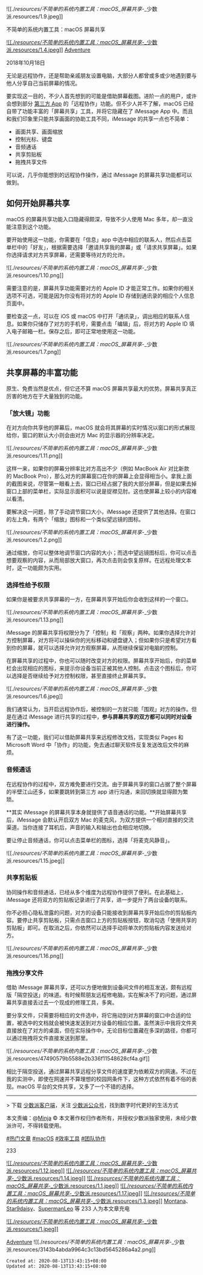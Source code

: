 
![[./_resources/不简单的系统内置工具：macOS_屏幕共享_-_少数派.resources/1.9.jpeg]]

不简单的系统内置工具：macOS 屏幕共享

[![[./_resources/不简单的系统内置工具：macOS_屏幕共享_-_少数派.resources/1.4.jpeg]]](https://sspai.com/u/lep_612/updates)
[Adventure](https://sspai.com/u/lep_612/updates)

2018年10月18日

无论是远程协作，还是帮助亲戚朋友设置电脑，大部分人都曾或多或少地遇到要与他人分享自己当前屏幕的情况。

要实现这一目的，不少人首先想到的可能是借助屏幕截图。进阶一点的用户，或许会想到部分 [第三方 App](https://sspai.com/post/39556) 的「远程协作」功能。但不少人并不了解，macOS 已经自带了功能丰富的「屏幕共享」工具，并将它隐藏在了 iMessage App 中。而且和我们印象里只能共享画面的协助工具不同，iMessage 的共享一点也不简单：

*   画面共享、画面缩放
*   控制光标、键盘
*   音频通话
*   共享剪贴板
*   拖拽共享文件

可以说，几乎你能想到的远程协作操作，通过 iMessage 的屏幕共享功能都可以做到。

## 如何开始屏幕共享

macOS 的屏幕共享功能入口隐藏得颇深，导致不少人使用 Mac 多年，却一直没能注意到这个功能。

要开始使用这一功能，你需要在「信息」app 中选中相应的联系人，然后点击菜单栏中的「好友」，根据需要选择「邀请共享我的屏幕」或「请求共享屏幕」。如果你选择请求对方共享屏幕，还需要等待对方的允许。

![[./_resources/不简单的系统内置工具：macOS_屏幕共享_-_少数派.resources/1.10.png]]

需要注意的是，屏幕共享功能需要对方的 Apple ID 才能正常工作。如果你的相关选项不可选，可能是因为你没有将对方的 Apple ID 存储到通讯录的相应个人信息页面中。

要检查这一点，可以在 iOS 或 macOS 中打开「通讯录」，调出相应的联系人信息。如果你只储存了对方的手机号，需要点击「编辑」后，将对方的 Apple ID 填入电子邮箱一栏。保存之后，即可正常地使用这一功能。

![[./_resources/不简单的系统内置工具：macOS_屏幕共享_-_少数派.resources/1.7.png]]

## 共享屏幕的丰富功能

原生、免费当然是优点，但它还不算 macOS 屏幕共享最大的优势。屏幕共享真正厉害的地方在于大量独到的功能。

### 「放大镜」功能

在对方向你共享他的屏幕后，macOS 就会将其屏幕的实时情况以窗口的形式展现给你，窗口的默认大小则会由对方 Mac 的显示器的分辨率决定。

![[./_resources/不简单的系统内置工具：macOS_屏幕共享_-_少数派.resources/1.11.png]]

这样一来，如果你的屏幕分辨率比对方高出不少（例如 MacBook Air 对比新款的 MacBook Pro），那么对方的屏幕窗口在你的屏幕上会显得相当小。拿我上面的截图来说，尽管第一眼看上去，窗口已经占据了我的大部分屏幕，但是如果去掉窗口上部的菜单栏，实际显示面积可以说是捉襟见肘。这也使屏幕上较小的内容难以看清。

要解决这一问题，除了手动调节窗口大小，iMessage 还提供了其他选择。在窗口的左上角，有两个「缩放」图标和一个类似望远镜的图标。

![[./_resources/不简单的系统内置工具：macOS_屏幕共享_-_少数派.resources/1.2.png]]

通过缩放，你可以整体地调节窗口内容的大小；而选中望远镜图标后，你可以点击想要观察的内容，从而局部放大窗口，再次点击则会恢复原样。在远程处理文本时，这一功能颇为实用。

### 选择性给予权限

如果你是被要求共享屏幕的一方，在屏幕共享开始后你会收到这样的一个窗口。

![[./_resources/不简单的系统内置工具：macOS_屏幕共享_-_少数派.resources/1.13.png]]

iMessage 的屏幕共享将权限分为了「控制」和「观察」两种。如果你选择允许对方控制屏幕，对方将可以操纵你的光标移动和键盘键入；但如果你只是希望对方看到你的屏幕，就可以选择允许对方观察屏幕，从而继续保留对电脑的控制。

在屏幕共享的过程中，你也可以随时改变对方的权限。屏幕共享开始后，你的菜单栏会出现相应的图标，来提示你设备当前正被其他人控制。点击这个图标后，你可以选择是否继续给予对方控制权限，甚至直接终止屏幕共享。

![[./_resources/不简单的系统内置工具：macOS_屏幕共享_-_少数派.resources/1.6.jpeg]]

我们通常认为，当开启远程协作后，被控制的一方就只能「围观」对方的操作。但是在通过 iMessage 进行共享的过程中，**参与屏幕共享的双方都可以同时对设备进行操作。**

有了这一功能，我们可以借助屏幕共享来远程修改文档，实现类似 Pages 和 Microsoft Word 中「协作」的功能，免去通过聊天软件反复发送改后文件的麻烦。

### 音频通话

在远程协作的过程中，双方难免要进行交流。由于屏幕共享的窗口占据了整个屏幕的半壁江山还多，如果要跳转到第三方 app 进行沟通，来回切换就显得颇为繁琐。

**其实 iMessage 的屏幕共享本身就提供了语音通话的功能。**开始屏幕共享后，iMessage 会默认开启双方 Mac 的麦克风，为双方提供一个相对直接的交流渠道。当你连接了耳机后，声音的输入和输出也会相应地切换。

要让停止音频通话，你可以点击菜单栏的图标，选择「将麦克风静音」。

![[./_resources/不简单的系统内置工具：macOS_屏幕共享_-_少数派.resources/1.15.jpeg]]

### 共享剪贴板

协同操作和音频通话，已经从多个维度为远程协作提供了便利。在此基础上，iMessage 还将双方的剪贴板记录进行了共享，进一步提升了两台设备的联系。

你不必担心隐私泄露的问题，对方的设备只能接收到屏幕共享开始后你的剪贴板内容。要停止共享剪贴板，只需点击窗口上方的剪贴板按钮，取消勾选「使用共享的剪贴板」即可。在取消之后，你依然可以选择手动将单次的剪贴板内容发送给对方。

![[./_resources/不简单的系统内置工具：macOS_屏幕共享_-_少数派.resources/1.16.png]]

### 拖拽分享文件

借助 iMessage 屏幕共享，还可以方便地做到设备间文件的相互发送，颇有远程版「隔空投送」的味道。有时候帮朋友远程修电脑，实在解决不了的问题，通过屏幕共享直接丢过去一个现成的修理工具，多爽。

要分享文件，只需要将相应的文件选中，将它拖动到对方屏幕的窗口中合适的位置，被选中的文档就会被快速发送到对方设备的相应位置。虽然演示中我将文件夹直接放在了对方的桌面，但在实际操作中，无论目标位置藏在多深的路径，你都可以通过拖拽将文件直接发送到那里。

![[./_resources/不简单的系统内置工具：macOS_屏幕共享_-_少数派.resources/47490579b5588e2b336f11548628cf4a.gif]]

相比于隔空投送，通过屏幕共享远程分享文件的速度更为依赖双方的网速。不过在我的实测中，即使在网速并不算理想的校园网条件下，这种方式依然有着不俗的表现。macOS 平台的文件共享，又多了一个不错的选择。

* * *

\> 下载 [少数派客户端](https://sspai.com/page/client)，关注 [少数派公众号](http://sspai.com/s/KEPQ)，找到数字时代更好的生活方式

本文责编：@[Minja](https://sspai.com/u/3pa8hgwv)
© 本文著作权归作者所有，并授权少数派独家使用，未经少数派许可，不得转载使用。

[#热门文章](https://sspai.com/tag/%E7%83%AD%E9%97%A8%E6%96%87%E7%AB%A0)
[#macOS](https://sspai.com/tag/macOS)
[#效率工具](https://sspai.com/tag/%E6%95%88%E7%8E%87%E5%B7%A5%E5%85%B7)
[#团队协作](https://sspai.com/tag/%E5%9B%A2%E9%98%9F%E5%8D%8F%E4%BD%9C)

233

[![[./_resources/不简单的系统内置工具：macOS_屏幕共享_-_少数派.resources/1.12.jpeg]]](https://sspai.com/u/twwhk7ht/updates)
[![[./_resources/不简单的系统内置工具：macOS_屏幕共享_-_少数派.resources/1.14.jpeg]]](https://sspai.com/u/uyyo1utw/updates)
[![[./_resources/不简单的系统内置工具：macOS_屏幕共享_-_少数派.resources/1.1.jpeg]]](https://sspai.com/u/eyzcmcz2/updates)
[![[./_resources/不简单的系统内置工具：macOS_屏幕共享_-_少数派.resources/1.17.jpeg]]](https://sspai.com/u/1drr1qwd/updates)
[![[./_resources/不简单的系统内置工具：macOS_屏幕共享_-_少数派.resources/1.3.jpeg]]](https://sspai.com/u/t9cm3hkp/updates)
[Montana](https://sspai.com/u/twwhk7ht/updates)、[Star9daisy](https://sspai.com/u/uyyo1utw/updates)、[SupermanLeo](https://sspai.com/u/eyzcmcz2/updates) 等 233 人为本文章充电

[![[./_resources/不简单的系统内置工具：macOS_屏幕共享_-_少数派.resources/1.jpeg]]](https://sspai.com/u/lep_612/updates)
	
[Adventure](https://sspai.com/u/lep_612/updates) ![[./_resources/不简单的系统内置工具：macOS_屏幕共享_-_少数派.resources/3143b4abda9964c3c13bd5645286a4a2.png]]

    Created at: 2020-08-13T13:43:15+08:00
    Updated at: 2020-08-13T13:43:15+08:00

